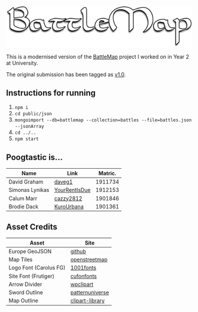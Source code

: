 ![BattleMap](./public/images/logo.png)

This is a modernised version of the [BattleMap](https://github.com/daveg1/battlemap) project I worked on in Year 2 at University.

The original submission has been tagged as [v1.0](https://github.com/daveg1/battlemap/tree/v1.0).

## Instructions for running

1. `npm i`
2. `cd public/json`
3. `mongoimport --db=battlemap --collection=battles --file=battles.json --jsonArray`
4. `cd ../..`
5. `npm start`

## Poogtastic is...
Name | Link | Matric. |
---- | ---- | ------- |
David Graham | [daveg1](https://github.com/daveg1) | 1911734 |
Simonas Lynikas | [YourRentIsDue](https://github.com/YourRentIsDue) | 1912153 |
Calum Marr | [cazzy2812](https://github.com/cazzy2812) | 1901846 |
Brodie Dack | [KuroUrbana](https://github.com/KuroUrbana) | 1901361 |

## Asset Credits
Asset | Site |
----- | ---- |
Europe GeoJSON | [github](https://github.com/leakyMirror/map-of-europe) |
Map Tiles | [openstreetmap](https://www.openstreetmap.org/copyright) |
Logo Font (Carolus FG) | [1001fonts](https://www.1001fonts.com/carolus-fg-font.html) |
Site Font (Frutiger) | [cufonfonts](https://www.cufonfonts.com/font/frutiger) |
Arrow Divider | [wpclipart](https://www.wpclipart.com/world_history/warfare/bow_arrow/Arrow.png.html) |
Sword Outline | [patternuniverse](https://patternuniverse.com/download/viking-sword-pattern/) |
Map Outline | [clipart-library](http://clipart-library.com/treasure-map-outline.html) |
